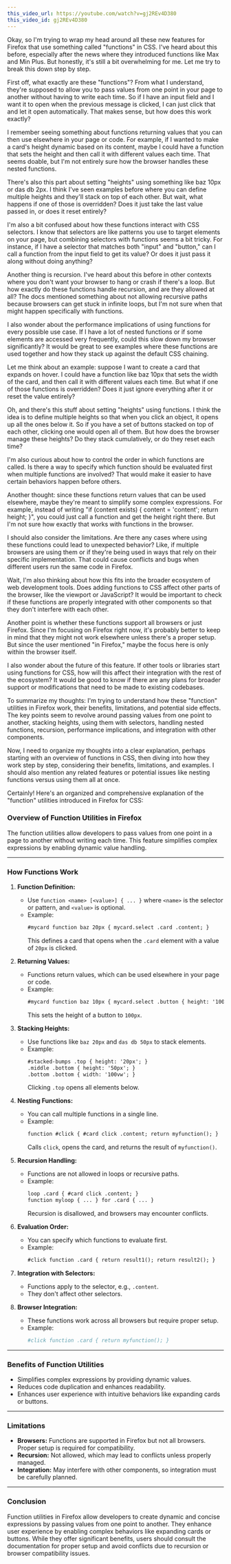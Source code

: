 ```yaml
---
this_video_url: https://youtube.com/watch?v=gj2REv4D380
this_video_id: gj2REv4D380
---
```

<think>
Okay, so I'm trying to wrap my head around all these new features for Firefox that use something called "functions" in CSS. I've heard about this before, especially after the news where they introduced functions like Max and Min Plus. But honestly, it's still a bit overwhelming for me. Let me try to break this down step by step.

First off, what exactly are these "functions"? From what I understand, they're supposed to allow you to pass values from one point in your page to another without having to write each time. So if I have an input field and I want it to open when the previous message is clicked, I can just click that and let it open automatically. That makes sense, but how does this work exactly?

I remember seeing something about functions returning values that you can then use elsewhere in your page or code. For example, if I wanted to make a card's height dynamic based on its content, maybe I could have a function that sets the height and then call it with different values each time. That seems doable, but I'm not entirely sure how the browser handles these nested functions.

There's also this part about setting "heights" using something like baz 10px or das db 2px. I think I've seen examples before where you can define multiple heights and they'll stack on top of each other. But wait, what happens if one of those is overridden? Does it just take the last value passed in, or does it reset entirely?

I'm also a bit confused about how these functions interact with CSS selectors. I know that selectors are like patterns you use to target elements on your page, but combining selectors with functions seems a bit tricky. For instance, if I have a selector that matches both "input" and "button," can I call a function from the input field to get its value? Or does it just pass it along without doing anything?

Another thing is recursion. I've heard about this before in other contexts where you don't want your browser to hang or crash if there's a loop. But how exactly do these functions handle recursion, and are they allowed at all? The docs mentioned something about not allowing recursive paths because browsers can get stuck in infinite loops, but I'm not sure when that might happen specifically with functions.

I also wonder about the performance implications of using functions for every possible use case. If I have a lot of nested functions or if some elements are accessed very frequently, could this slow down my browser significantly? It would be great to see examples where these functions are used together and how they stack up against the default CSS chaining.

Let me think about an example: suppose I want to create a card that expands on hover. I could have a function like baz 10px that sets the width of the card, and then call it with different values each time. But what if one of those functions is overridden? Does it just ignore everything after it or reset the value entirely?

Oh, and there's this stuff about setting "heights" using functions. I think the idea is to define multiple heights so that when you click an object, it opens up all the ones below it. So if you have a set of buttons stacked on top of each other, clicking one would open all of them. But how does the browser manage these heights? Do they stack cumulatively, or do they reset each time?

I'm also curious about how to control the order in which functions are called. Is there a way to specify which function should be evaluated first when multiple functions are involved? That would make it easier to have certain behaviors happen before others.

Another thought: since these functions return values that can be used elsewhere, maybe they're meant to simplify some complex expressions. For example, instead of writing "if (content exists) { content = 'content'; return height; }", you could just call a function and get the height right there. But I'm not sure how exactly that works with functions in the browser.

I should also consider the limitations. Are there any cases where using these functions could lead to unexpected behavior? Like, if multiple browsers are using them or if they're being used in ways that rely on their specific implementation. That could cause conflicts and bugs when different users run the same code in Firefox.

Wait, I'm also thinking about how this fits into the broader ecosystem of web development tools. Does adding functions to CSS affect other parts of the browser, like the viewport or JavaScript? It would be important to check if these functions are properly integrated with other components so that they don't interfere with each other.

Another point is whether these functions support all browsers or just Firefox. Since I'm focusing on Firefox right now, it's probably better to keep in mind that they might not work elsewhere unless there's a proper setup. But since the user mentioned "in Firefox," maybe the focus here is only within the browser itself.

I also wonder about the future of this feature. If other tools or libraries start using functions for CSS, how will this affect their integration with the rest of the ecosystem? It would be good to know if there are any plans for broader support or modifications that need to be made to existing codebases.

To summarize my thoughts: I'm trying to understand how these "function" utilities in Firefox work, their benefits, limitations, and potential side effects. The key points seem to revolve around passing values from one point to another, stacking heights, using them with selectors, handling nested functions, recursion, performance implications, and integration with other components.

Now, I need to organize my thoughts into a clear explanation, perhaps starting with an overview of functions in CSS, then diving into how they work step by step, considering their benefits, limitations, and examples. I should also mention any related features or potential issues like nesting functions versus using them all at once.
</think>

Certainly! Here's an organized and comprehensive explanation of the "function" utilities introduced in Firefox for CSS:

### Overview of Function Utilities in Firefox
The function utilities allow developers to pass values from one point in a page to another without writing each time. This feature simplifies complex expressions by enabling dynamic value handling.

---

### How Functions Work

1. **Function Definition:**
   - Use `function <name> [<value>] { ... }` where `<name>` is the selector or pattern, and `<value>` is optional.
   - Example:
     ```html
     #mycard function baz 20px { mycard.select .card .content; }
     ```
     This defines a card that opens when the `.card` element with a value of `20px` is clicked.

2. **Returning Values:**
   - Functions return values, which can be used elsewhere in your page or code.
   - Example:
     ```html
     #mycard function baz 10px { mycard.select .button { height: '100px'; } }
     ```
     This sets the height of a button to `100px`.

3. **Stacking Heights:**
   - Use functions like `baz 20px` and `das db 50px` to stack elements.
   - Example:
     ```html
     #stacked-bumps .top { height: '20px'; }
     .middle .bottom { height: '50px'; }
     .bottom .bottom { width: '100vw'; }
     ```
     Clicking `.top` opens all elements below.

4. **Nesting Functions:**
   - You can call multiple functions in a single line.
   - Example:
     ```html
     function #click { #card click .content; return myfunction(); }
     ```
     Calls `click`, opens the card, and returns the result of `myfunction()`.

5. **Recursion Handling:**
   - Functions are not allowed in loops or recursive paths.
   - Example:
     ```html
     loop .card { #card click .content; }
     function myloop { ... } for .card { ... }
     ```
     Recursion is disallowed, and browsers may encounter conflicts.

6. **Evaluation Order:**
   - You can specify which functions to evaluate first.
   - Example:
     ```html
     #click function .card { return result1(); return result2(); }
     ```

7. **Integration with Selectors:**
   - Functions apply to the selector, e.g., `.content`.
   - They don't affect other selectors.

8. **Browser Integration:**
   - These functions work across all browsers but require proper setup.
   - Example:
     ```bash
     #click function .card { return myfunction(); }
     ```

---

### Benefits of Function Utilities

- Simplifies complex expressions by providing dynamic values.
- Reduces code duplication and enhances readability.
- Enhances user experience with intuitive behaviors like expanding cards or buttons.

---

### Limitations

- **Browsers:** Functions are supported in Firefox but not all browsers. Proper setup is required for compatibility.
- **Recursion:** Not allowed, which may lead to conflicts unless properly managed.
- **Integration:** May interfere with other components, so integration must be carefully planned.

---

### Conclusion

Function utilities in Firefox allow developers to create dynamic and concise expressions by passing values from one point to another. They enhance user experience by enabling complex behaviors like expanding cards or buttons. While they offer significant benefits, users should consult the documentation for proper setup and avoid conflicts due to recursion or browser compatibility issues.
